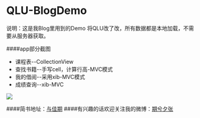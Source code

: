 # QLU-BlogDemo

说明：这是我Blog里用到的Demo
将QLU改了改，所有数据都是本地加载，不需要从服务器获取。

####app部分截图

* 课程表--CollectionView
* 查找书籍--手写cell，计算行高-MVC模式
* 我的借阅--采用xib-MVC模式
* 成绩查询--xib-MVC   

![](http://7xn9bi.com1.z0.glb.clouddn.com/app.png)

####简书地址：[与佳期](http://www.jianshu.com/users/d0b2491c9043/latest_articles)
####有兴趣的话欢迎关注我的微博：[期兮夕张](http://www.weibo.com/3126314295/profile?rightmod=1&wvr=6&mod=personinfo)

